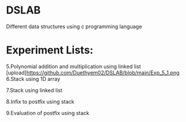 # DSLAB 
Different data structures using c programming language 
# Experiment Lists: 
5.Polynomial addition and multiplication using linked list  
 [upload]https://github.com/Duethyem02/DSLAB/blob/main/Exp_5_1.png
6.Stack using 1D array 

7.Stack using linked list 

8.Infix to postfix using stack  

9.Evaluation of postfix using stack




